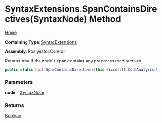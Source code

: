 # SyntaxExtensions\.SpanContainsDirectives\(SyntaxNode\) Method

[Home](../../../README.md)

**Containing Type**: [SyntaxExtensions](../README.md)

**Assembly**: Roslynator\.Core\.dll

  
Returns true if the node's span contains any preprocessor directives\.

```csharp
public static bool SpanContainsDirectives(this Microsoft.CodeAnalysis.SyntaxNode node)
```

### Parameters

**node** &ensp; [SyntaxNode](https://docs.microsoft.com/en-us/dotnet/api/microsoft.codeanalysis.syntaxnode)

### Returns

[Boolean](https://docs.microsoft.com/en-us/dotnet/api/system.boolean)

